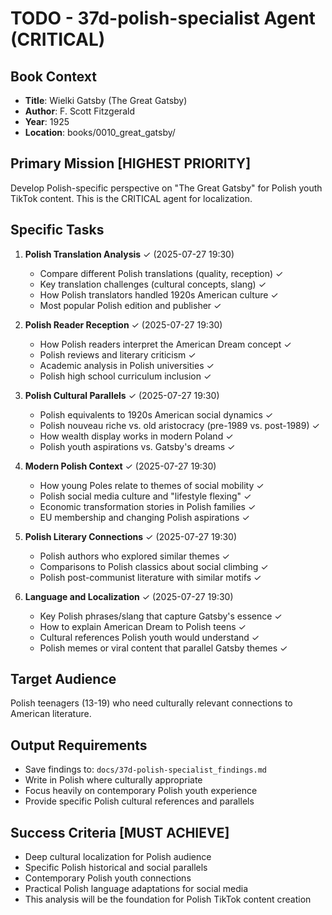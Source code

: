 # TODO - 37d-polish-specialist Agent (CRITICAL)

## Book Context
- **Title**: Wielki Gatsby (The Great Gatsby)
- **Author**: F. Scott Fitzgerald
- **Year**: 1925
- **Location**: books/0010_great_gatsby/

## Primary Mission **[HIGHEST PRIORITY]**
Develop Polish-specific perspective on "The Great Gatsby" for Polish youth TikTok content. This is the CRITICAL agent for localization.

## Specific Tasks
1. **Polish Translation Analysis** ✓ (2025-07-27 19:30)
   - Compare different Polish translations (quality, reception) ✓
   - Key translation challenges (cultural concepts, slang) ✓
   - How Polish translators handled 1920s American culture ✓
   - Most popular Polish edition and publisher ✓

2. **Polish Reader Reception** ✓ (2025-07-27 19:30)
   - How Polish readers interpret the American Dream concept ✓
   - Polish reviews and literary criticism ✓
   - Academic analysis in Polish universities ✓
   - Polish high school curriculum inclusion ✓

3. **Polish Cultural Parallels** ✓ (2025-07-27 19:30)
   - Polish equivalents to 1920s American social dynamics ✓
   - Polish nouveau riche vs. old aristocracy (pre-1989 vs. post-1989) ✓
   - How wealth display works in modern Poland ✓
   - Polish youth aspirations vs. Gatsby's dreams ✓

4. **Modern Polish Context** ✓ (2025-07-27 19:30)
   - How young Poles relate to themes of social mobility ✓
   - Polish social media culture and "lifestyle flexing" ✓
   - Economic transformation stories in Polish families ✓
   - EU membership and changing Polish aspirations ✓

5. **Polish Literary Connections** ✓ (2025-07-27 19:30)
   - Polish authors who explored similar themes ✓
   - Comparisons to Polish classics about social climbing ✓
   - Polish post-communist literature with similar motifs ✓

6. **Language and Localization** ✓ (2025-07-27 19:30)
   - Key Polish phrases/slang that capture Gatsby's essence ✓
   - How to explain American Dream to Polish teens ✓
   - Cultural references Polish youth would understand ✓
   - Polish memes or viral content that parallel Gatsby themes ✓

## Target Audience
Polish teenagers (13-19) who need culturally relevant connections to American literature.

## Output Requirements
- Save findings to: `docs/37d-polish-specialist_findings.md`
- Write in Polish where culturally appropriate
- Focus heavily on contemporary Polish youth experience
- Provide specific Polish cultural references and parallels

## Success Criteria **[MUST ACHIEVE]**
- Deep cultural localization for Polish audience
- Specific Polish historical and social parallels
- Contemporary Polish youth connections
- Practical Polish language adaptations for social media
- This analysis will be the foundation for Polish TikTok content creation
